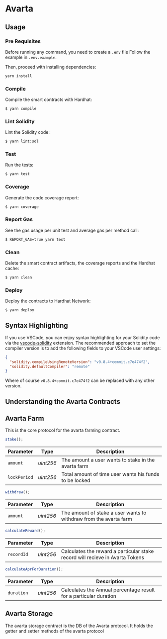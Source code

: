 # Avarta

## Usage

### Pre Requisites

Before running any command, you need to create a `.env` file
Follow the example in `.env.example`.

Then, proceed with installing dependencies:

```sh
yarn install
```

### Compile

Compile the smart contracts with Hardhat:

```sh
$ yarn compile
```

### Lint Solidity

Lint the Solidity code:

```sh
$ yarn lint:sol
```

### Test

Run the tests:

```sh
$ yarn test
```

### Coverage

Generate the code coverage report:

```sh
$ yarn coverage
```

### Report Gas

See the gas usage per unit test and average gas per method call:

```sh
$ REPORT_GAS=true yarn test
```

### Clean

Delete the smart contract artifacts, the coverage reports and the Hardhat cache:

```sh
$ yarn clean
```

### Deploy

Deploy the contracts to Hardhat Network:

```sh
$ yarn deploy
```

## Syntax Highlighting

If you use VSCode, you can enjoy syntax highlighting for your Solidity code via the
[vscode-solidity](https://github.com/juanfranblanco/vscode-solidity) extension. The recommended approach to set the
compiler version is to add the following fields to your VSCode user settings:

```json
{
  "solidity.compileUsingRemoteVersion": "v0.8.4+commit.c7e474f2",
  "solidity.defaultCompiler": "remote"
}
```

Where of course `v0.8.4+commit.c7e474f2` can be replaced with any other version.

## Understanding the Avarta Contracts

## Avarta Farm

This is the core protocol for the avarta farming contract.

```js
stake();
```

| **Parameter** | **Type**  | **Description**                                        |
| ------------- | --------- | ------------------------------------------------------ |
| `amount`      | _uint256_ | The amount a user wants to stake in the avarta farm    |
| `lockPeriod`  | _uint256_ | Total amount of time user wants his funds to be locked |

```js
withdraw();
```

| **Parameter** | **Type**  | **Description**                                                   |
| ------------- | --------- | ----------------------------------------------------------------- |
| `amount`      | _uint256_ | The amount of stake a user wants to withdraw from the avarta farm |

```js
calculateReward();
```

| **Parameter** | **Type**  | **Description**                                                               |
| ------------- | --------- | ----------------------------------------------------------------------------- |
| `recordId`    | _uint256_ | Calculates the reward a particular stake record will recieve in Avarta Tokens |

```js
calculateAprForDuration();
```

| **Parameter** | **Type**  | **Description**                                                   |
| ------------- | --------- | ----------------------------------------------------------------- |
| `duration`    | _uint256_ | Calculates the Annual percentage result for a particular duration |

## Avarta Storage

The avarta storage contract is the DB of the Avarta protocol. It holds the getter and setter methods of the avarta protocol

